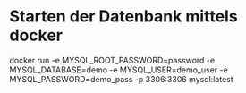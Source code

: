# Starten der Datenbank mittels docker

docker run -e MYSQL_ROOT_PASSWORD=password -e MYSQL_DATABASE=demo -e MYSQL_USER=demo_user -e MYSQL_PASSWORD=demo_pass -p 3306:3306 mysql:latest


